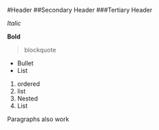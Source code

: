 #Header
##Secondary Header
###Tertiary Header

*Italic*

**Bold**

>blockquote

* Bullet 
* List

1. ordered
2. list
  1. Nested
  2. List


Paragraphs also work
